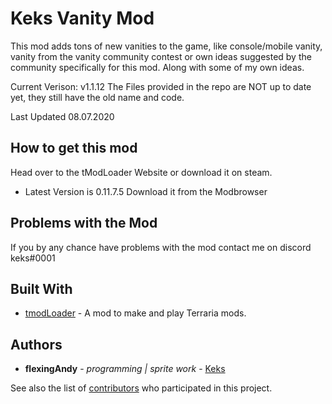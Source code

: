 # Keks Vanity Mod

This mod adds tons of new vanities to the game, like console/mobile vanity, vanity from the vanity community contest or own ideas suggested by the community specifically for this mod. Along with some of my own ideas.

Current Verison: v1.1.12
The Files provided in the repo are NOT up to date yet, they still have the old name and code.

Last Updated 08.07.2020

## How to get this mod

Head over to the tModLoader Website or download it on steam.
* Latest Version is 0.11.7.5
Download it from the Modbrowser

## Problems with the Mod

If you by any chance have problems with the mod contact me on discord
keks#0001

## Built With

* [tmodLoader](https://github.com/tModLoader/tModLoader) - A mod to make and play Terraria mods.

## Authors

* **flexingAndy** - *programming | sprite work* - [Keks](https://github.com/xKeks)

See also the list of [contributors](https://github.com/xKeks/VanityContest/contributors) who participated in this project.
